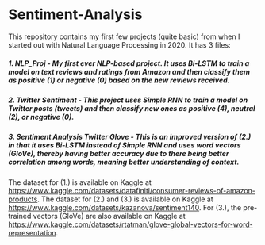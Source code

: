 # Sentiment-Analysis
This repository contains my first few projects (quite basic) from when I started out with Natural Language Processing in 2020. 
It has 3 files:
##### 1. NLP_Proj - My first ever NLP-based project. It uses Bi-LSTM to train a model on text reviews and ratings from Amazon and then classify them as positive (1) or negative (0) based on the new reviews received.
##### 2. Twitter Sentiment - This project uses Simple RNN to train a model on Twitter posts (tweets) and then classify new ones as positive (4), neutral (2), or negative (0).
##### 3. Sentiment Analysis Twitter Glove - This is an improved version of (2.) in that it uses Bi-LSTM instead of Simple RNN and uses word vectors (GloVe), thereby having better accuracy due to there being better correlation among words, meaning better understanding of context.
The dataset for (1.) is available on Kaggle at https://www.kaggle.com/datasets/datafiniti/consumer-reviews-of-amazon-products.
The dataset for (2.) and (3.) is available on Kaggle at https://www.kaggle.com/datasets/kazanova/sentiment140.
For (3.), the pre-trained vectors (GloVe) are also available on Kaggle at https://www.kaggle.com/datasets/rtatman/glove-global-vectors-for-word-representation.
